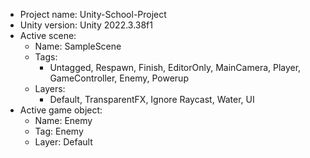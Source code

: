 <!-- UNITY CODE ASSIST INSTRUCTIONS START -->
- Project name: Unity-School-Project
- Unity version: Unity 2022.3.38f1
- Active scene:
  - Name: SampleScene
  - Tags:
    - Untagged, Respawn, Finish, EditorOnly, MainCamera, Player, GameController, Enemy, Powerup
  - Layers:
    - Default, TransparentFX, Ignore Raycast, Water, UI
- Active game object:
  - Name: Enemy
  - Tag: Enemy
  - Layer: Default
<!-- UNITY CODE ASSIST INSTRUCTIONS END -->